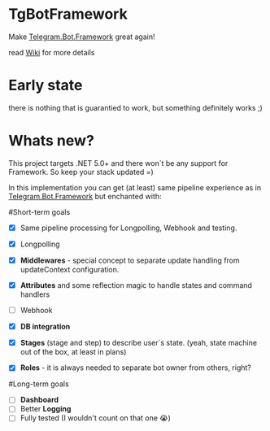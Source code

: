 # TgBotFramework

Make [Telegram.Bot.Framework](https://github.com/TelegramBots/Telegram.Bot.Framework) great again!

read [Wiki](https://github.com/Fedorus/TgBotFramework/wiki) for more details

# Early state
there is nothing that is guarantied to work, but something definitely works ;)

# Whats new?

This project targets .NET 5.0+ and there won`t be any support for Framework. So keep your stack updated =)

In this implementation you can get (at least) same pipeline experience as in [Telegram.Bot.Framework](https://github.com/TelegramBots/Telegram.Bot.Framework) but enchanted with:


#Short-term goals
- [x] Same pipeline processing for Longpolling, Webhook and testing.
- [x] Longpolling
- [x] **Middlewares** - special concept to separate update handling from updateContext configuration.
- [x] **Attributes** and some reflection magic to handle states and command handlers
- [ ] Webhook
- [x] **DB integration**
- [x] **Stages** (stage and step) to describe user`s state. (yeah, state machine out of the box, at least in plans)
- [x] **Roles** - it is always needed to separate bot owner from others, right?

  
#Long-term goals
- [ ] **Dashboard** 
- [ ] Better **Logging**
- [ ] Fully tested (I wouldn't count on that one 😭) 

